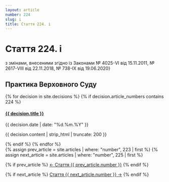 ```yaml
---
layout: article
number: 224
slug: i
title: Стаття 224. і
---
```


# Стаття 224. і

з змінами, внесеними згідно із Законами № 4025-VI від 15.11.2011, № 2617-VIII від 22.11.2018, № 738-IX від 19.06.2020}

## Практика Верховного Суду

<div class="decisions-container">
{% for decision in site.decisions %}
  {% if decision.article_numbers contains 224 %}
    <div class="decision-item">
      <h4><a href="{{ decision.url }}">{{ decision.title }}</a></h4>
      <p class="decision-date">{{ decision.date | date: "%d.%m.%Y" }}</p>
      <p class="decision-excerpt">{{ decision.content | strip_html | truncate: 200 }}</p>
    </div>
  {% endif %}
{% endfor %}
</div>

<div class="article-navigation">
  {% assign prev_article = site.articles | where: "number", 223 | first %}
  {% assign next_article = site.articles | where: "number", 225 | first %}
  
  {% if prev_article %}
    <a href="{{ prev_article.url }}" class="prev-article">← Стаття {{ prev_article.number }}</a>
  {% endif %}
  
  {% if next_article %}
    <a href="{{ next_article.url }}" class="next-article">Стаття {{ next_article.number }} →</a>
  {% endif %}
</div>
